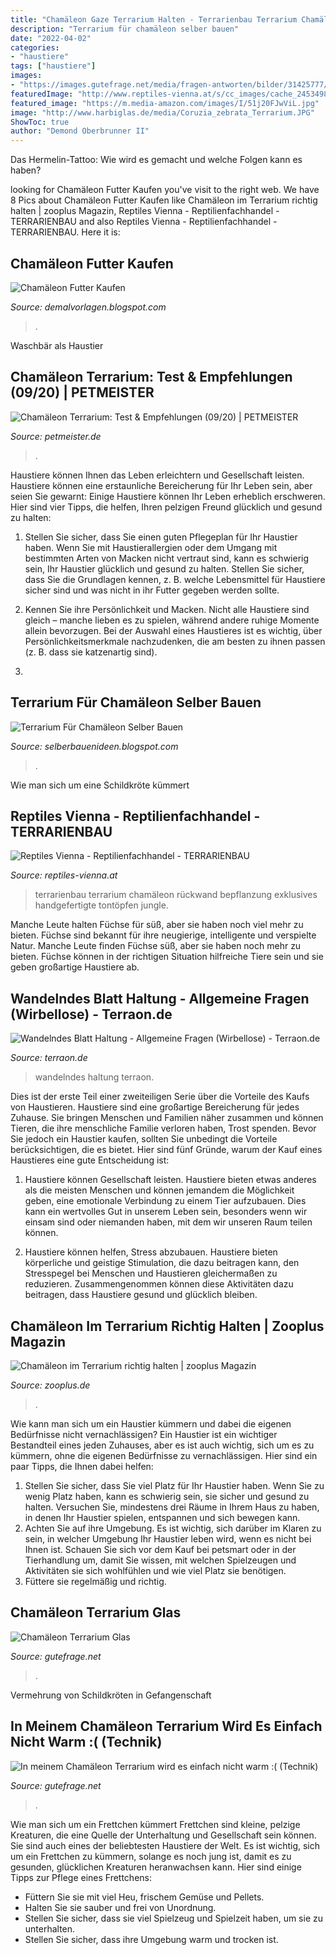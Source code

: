 ```yaml
---
title: "Chamäleon Gaze Terrarium Halten - Terrarienbau Terrarium Chamäleon Rückwand Bepflanzung Exklusives Handgefertigte Tontöpfen Jungle"
description: "Terrarium für chamäleon selber bauen"
date: "2022-04-02"
categories:
- "haustiere"
tags: ["haustiere"]
images:
- "https://images.gutefrage.net/media/fragen-antworten/bilder/31425777/1_big.jpg?v=1322595283000"
featuredImage: "http://www.reptiles-vienna.at/s/cc_images/cache_2453498297.jpg?t=1418329192"
featured_image: "https://m.media-amazon.com/images/I/51j20FJwViL.jpg"
image: "http://www.harbiglas.de/media/Coruzia_zebrata_Terrarium.JPG"
ShowToc: true
author: "Demond Oberbrunner II"
---
```



Das Hermelin-Tattoo: Wie wird es gemacht und welche Folgen kann es haben?

	

		
looking for Chamäleon Futter Kaufen you've visit to the right web. We have 8 Pics about Chamäleon Futter Kaufen like Chamäleon im Terrarium richtig halten | zooplus Magazin, Reptiles Vienna - Reptilienfachhandel - TERRARIENBAU and also Reptiles Vienna - Reptilienfachhandel - TERRARIENBAU. Here it is:
		
    
## Chamäleon Futter Kaufen

<img loading=lazy src="https://pic0.qimage.de/16/03/52/221520316.jpg" onerror="this.onerror=null;this.src='https://tse1.mm.bing.net/th?id=OIP.AzsM1qus1ZdfMdJJRIMofwHaNJ&amp;pid=15.1';" alt="Chamäleon Futter Kaufen">

_Source: demalvorlagen.blogspot.com_

>. 

	

Waschbär als Haustier

    
## Chamäleon Terrarium: Test &amp; Empfehlungen (09/20) | PETMEISTER

<img loading=lazy src="https://m.media-amazon.com/images/I/51j20FJwViL.jpg" onerror="this.onerror=null;this.src='https://tse1.mm.bing.net/th?id=OIP.Q0TyHZAV36EM8dlh1ONcrgHaHa&amp;pid=15.1';" alt="Chamäleon Terrarium: Test &amp; Empfehlungen (09/20) | PETMEISTER">

_Source: petmeister.de_

>. 

	

Haustiere können Ihnen das Leben erleichtern und Gesellschaft leisten.
Haustiere können eine erstaunliche Bereicherung für Ihr Leben sein, aber seien Sie gewarnt: Einige Haustiere können Ihr Leben erheblich erschweren. Hier sind vier Tipps, die helfen, Ihren pelzigen Freund glücklich und gesund zu halten:
1. Stellen Sie sicher, dass Sie einen guten Pflegeplan für Ihr Haustier haben. Wenn Sie mit Haustierallergien oder dem Umgang mit bestimmten Arten von Macken nicht vertraut sind, kann es schwierig sein, Ihr Haustier glücklich und gesund zu halten. Stellen Sie sicher, dass Sie die Grundlagen kennen, z. B. welche Lebensmittel für Haustiere sicher sind und was nicht in ihr Futter gegeben werden sollte.

2. Kennen Sie ihre Persönlichkeit und Macken. Nicht alle Haustiere sind gleich – manche lieben es zu spielen, während andere ruhige Momente allein bevorzugen. Bei der Auswahl eines Haustieres ist es wichtig, über Persönlichkeitsmerkmale nachzudenken, die am besten zu ihnen passen (z. B. dass sie katzenartig sind).

3.

    
## Terrarium Für Chamäleon Selber Bauen

<img loading=lazy src="http://www.harbiglas.de/media/Coruzia_zebrata_Terrarium.JPG" onerror="this.onerror=null;this.src='https://tse3.mm.bing.net/th?id=OIP.isAR52nHi2lk1qs98S1RKgHaE6&amp;pid=15.1';" alt="Terrarium Für Chamäleon Selber Bauen">

_Source: selberbauenideen.blogspot.com_

>. 

	

Wie man sich um eine Schildkröte kümmert

    
## Reptiles Vienna - Reptilienfachhandel - TERRARIENBAU

<img loading=lazy src="http://www.reptiles-vienna.at/s/cc_images/cache_2453498297.jpg?t=1418329192" onerror="this.onerror=null;this.src='https://tse4.mm.bing.net/th?id=OIP.279SUBKdrKG3grdZPw71jAEsDH&amp;pid=15.1';" alt="Reptiles Vienna - Reptilienfachhandel - TERRARIENBAU">

_Source: reptiles-vienna.at_

>terrarienbau terrarium chamäleon rückwand bepflanzung exklusives handgefertigte tontöpfen jungle. 

	

Manche Leute halten Füchse für süß, aber sie haben noch viel mehr zu bieten.
Füchse sind bekannt für ihre neugierige, intelligente und verspielte Natur. Manche Leute finden Füchse süß, aber sie haben noch mehr zu bieten. Füchse können in der richtigen Situation hilfreiche Tiere sein und sie geben großartige Haustiere ab.

    
## Wandelndes Blatt Haltung - Allgemeine Fragen (Wirbellose) - Terraon.de

<img loading=lazy src="https://www.terraon.de/gallery/userImages/17/5387-17bf6d93-medium.jpg" onerror="this.onerror=null;this.src='https://tse3.mm.bing.net/th?id=OIP.Gq26Y5MxENz9vzKUUF74GwHaFj&amp;pid=15.1';" alt="Wandelndes Blatt Haltung - Allgemeine Fragen (Wirbellose) - Terraon.de">

_Source: terraon.de_

>wandelndes haltung terraon. 

	

Dies ist der erste Teil einer zweiteiligen Serie über die Vorteile des Kaufs von Haustieren.
Haustiere sind eine großartige Bereicherung für jedes Zuhause. Sie bringen Menschen und Familien näher zusammen und können Tieren, die ihre menschliche Familie verloren haben, Trost spenden. Bevor Sie jedoch ein Haustier kaufen, sollten Sie unbedingt die Vorteile berücksichtigen, die es bietet. Hier sind fünf Gründe, warum der Kauf eines Haustieres eine gute Entscheidung ist:
1) Haustiere können Gesellschaft leisten. Haustiere bieten etwas anderes als die meisten Menschen und können jemandem die Möglichkeit geben, eine emotionale Verbindung zu einem Tier aufzubauen. Dies kann ein wertvolles Gut in unserem Leben sein, besonders wenn wir einsam sind oder niemanden haben, mit dem wir unseren Raum teilen können.

2) Haustiere können helfen, Stress abzubauen. Haustiere bieten körperliche und geistige Stimulation, die dazu beitragen kann, den Stresspegel bei Menschen und Haustieren gleichermaßen zu reduzieren. Zusammengenommen können diese Aktivitäten dazu beitragen, dass Haustiere gesund und glücklich bleiben.

    
## Chamäleon Im Terrarium Richtig Halten | Zooplus Magazin

<img loading=lazy src="https://www.zooplus.de/magazin/wp-content/uploads/2020/03/furcifer-chamäleon-im-terrarium-1024x633.jpeg" onerror="this.onerror=null;this.src='https://tse4.mm.bing.net/th?id=OIP.qT2CxdLFeSkdHHVTn7J7BAHaEl&amp;pid=15.1';" alt="Chamäleon im Terrarium richtig halten | zooplus Magazin">

_Source: zooplus.de_

>. 

	

Wie kann man sich um ein Haustier kümmern und dabei die eigenen Bedürfnisse nicht vernachlässigen?
Ein Haustier ist ein wichtiger Bestandteil eines jeden Zuhauses, aber es ist auch wichtig, sich um es zu kümmern, ohne die eigenen Bedürfnisse zu vernachlässigen. Hier sind ein paar Tipps, die Ihnen dabei helfen:
1. Stellen Sie sicher, dass Sie viel Platz für Ihr Haustier haben. Wenn Sie zu wenig Platz haben, kann es schwierig sein, sie sicher und gesund zu halten. Versuchen Sie, mindestens drei Räume in Ihrem Haus zu haben, in denen Ihr Haustier spielen, entspannen und sich bewegen kann.
2. Achten Sie auf ihre Umgebung. Es ist wichtig, sich darüber im Klaren zu sein, in welcher Umgebung Ihr Haustier leben wird, wenn es nicht bei Ihnen ist. Schauen Sie sich vor dem Kauf bei petsmart oder in der Tierhandlung um, damit Sie wissen, mit welchen Spielzeugen und Aktivitäten sie sich wohlfühlen und wie viel Platz sie benötigen.
3. Füttere sie regelmäßig und richtig.

    
## Chamäleon Terrarium Glas

<img loading=lazy src="https://images.gutefrage.net/media/fragen-antworten/bilder/31425777/1_big.jpg?v=1322595283000" onerror="this.onerror=null;this.src='https://tse1.mm.bing.net/th?id=OIP.2F_gdQ5zgZnMfsawG5rqbgAAAA&amp;pid=15.1';" alt="Chamäleon Terrarium Glas">

_Source: gutefrage.net_

>. 

	

Vermehrung von Schildkröten in Gefangenschaft

    
## In Meinem Chamäleon Terrarium Wird Es Einfach Nicht Warm :( (Technik)

<img loading=lazy src="https://images.gutefrage.net/media/fragen/bilder/in-meinem-chamaeleon-terrarium-wird-es-einfach-nicht-warm-/0_original.jpg?v=1414144197000" onerror="this.onerror=null;this.src='https://tse4.mm.bing.net/th?id=OIP.iL9uTLweFWJIrBvaJRzSlwHaNK&amp;pid=15.1';" alt="In meinem Chamäleon Terrarium wird es einfach nicht warm :( (Technik)">

_Source: gutefrage.net_

>. 

	

Wie man sich um ein Frettchen kümmert
Frettchen sind kleine, pelzige Kreaturen, die eine Quelle der Unterhaltung und Gesellschaft sein können. Sie sind auch eines der beliebtesten Haustiere der Welt. Es ist wichtig, sich um ein Frettchen zu kümmern, solange es noch jung ist, damit es zu gesunden, glücklichen Kreaturen heranwachsen kann. Hier sind einige Tipps zur Pflege eines Frettchens:
- Füttern Sie sie mit viel Heu, frischem Gemüse und Pellets.
- Halten Sie sie sauber und frei von Unordnung.
- Stellen Sie sicher, dass sie viel Spielzeug und Spielzeit haben, um sie zu unterhalten.
- Stellen Sie sicher, dass ihre Umgebung warm und trocken ist.

